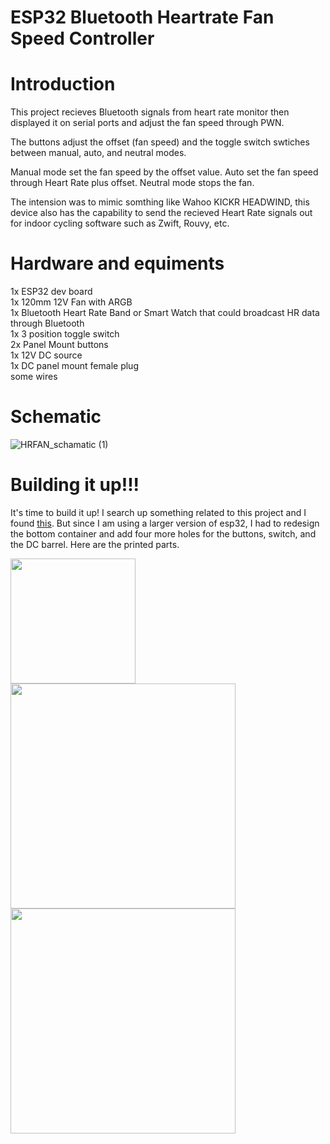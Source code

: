 # ESP32 Bluetooth Heartrate Fan Speed Controller
# Introduction
This project recieves Bluetooth signals from heart rate monitor then displayed it on serial ports and adjust the fan speed through PWN. 

The buttons adjust the offset (fan speed) and the toggle switch swtiches between manual, auto, and neutral modes.

Manual mode set the fan speed by the offset value.
Auto set the fan speed through Heart Rate plus offset. 
Neutral mode stops the fan. 

The intension was to mimic somthing like Wahoo KICKR HEADWIND, this device also has the capability to send the recieved Heart Rate signals out for indoor cycling software such as Zwift, Rouvy, etc.

# Hardware and equiments
1x ESP32 dev board  
1x 120mm 12V Fan with ARGB  
1x Bluetooth Heart Rate Band or Smart Watch that could broadcast HR data through Bluetooth  
1x 3 position toggle switch  
2x Panel Mount buttons  
1x 12V DC source  
1x DC panel mount female plug  
some wires  

# Schematic
![HRFAN_schamatic (1)](https://github.com/Bryan1203/HeartRateESP32/assets/12186042/f4938646-2c22-44fb-8327-9fb46cf81d0e)

# Building it up!!!
It's time to build it up! I search up something related to this project and I found [this](https://www.instructables.com/Neo-Desktop-Fan/?fbclid=IwAR02mM12bzN0vI-XH6ynZ7b5XTv7ZkDJrPBm9M5zgRpZU5WP5N7Cm5cuvWM). But since I am using a larger version of esp32, I had to redesign the bottom container and add four more holes for the buttons, switch, and the DC barrel. Here are the printed parts.

<img src="https://github.com/Bryan1203/HeartRateESP32/assets/12186042/26e9dead-a86d-44f6-8ae9-a059a2fb35b0" width="200">

<img src="https://github.com/Bryan1203/HeartRateESP32/assets/12186042/bbc56e2e-46ee-4520-aa68-a9be02265d58" width="360">

<img src="https://github.com/Bryan1203/HeartRateESP32/assets/12186042/9935da17-5fe4-4181-bd22-1174d5838864" width="360">

